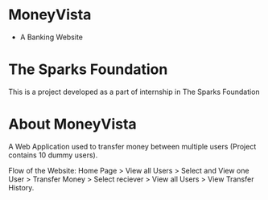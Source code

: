 # MoneyVista
- A Banking Website
# The Sparks Foundation
This is a project developed as a part of internship in The Sparks Foundation
# About MoneyVista
A Web Application used to transfer money between multiple users (Project contains 10 dummy users).

Flow of the Website: Home Page > View all Users > Select and View one User > Transfer Money > Select reciever > View all Users > View Transfer History.

